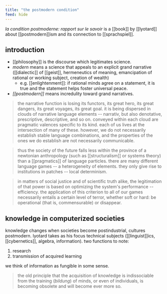 ```yaml
---
title: "the postmodern condition"
feed: hide
---
```


_la condition postmoderne: rapport sur le savoir_ is a [[book]] by [[lyotard]] about [[postmodern]]ism and its connection to [[sprachspiel]]. 

## introduction

- [[philosophy]] is the discourse which legitimates science.
- _modern_ means a science that appeals to an explicit grand narrative ([[dialectic]] of [[geist]], hermeneutics of meaning, emancipation of rational or working subject, creation of wealth)
	- e.g. [[enlightenment]]: if rational minds agree on a statement, it is true and the statement helps foster universal peace.
- _[[postmodern]]_ means incredulity toward grand narratives.

> the narrative function is losing its functors, its great hero, its great dangers, its great voyages, its great goal. it is being dispersed in clouds of narrative language elements -- narrativ, but also denotative, prescriptive, descriptive, and so on. conveyed within each cloud are pragmatic valences specific to its kind. each of us lives at the intersection of many of these. however, we do not necessarily establish stable language combinations, and the properties of the ones we do establish are not necessarily communicable.

> thus the society of the future falls less within the province of a newtonian anthropology (such as [[structuralism]] or systems theory) than a [[pragmatics]] of language particles. there are many different language games -- a heterogeneity of elements. they only give rise to institutions in patches -- local determinism.

> in matters of social justice and of scientific truth alike, the legitimation of that power is based on optimizing the system's performance -- efficiency. the application of this criterion to all of our games necessarily entails a certain level of terror, whether soft or hard: be operational (that is, commensurable) or disappear.


## knowledge in computerized societies

knowledge changes when societies become postindustrial, cultures postmodern. lyotard takes as his focus technical subjects ([[linguist]]ics, [[cybernetics]], algebra, information). two functions to note:

1. research
2. transmission of acquired learning

we think of information as fungible in some sense.

> the old principle that the acquisition of knowledge is indissociable from the training (_bildung_) of minds, or even of individuals, is becoming obsolete and will become ever more so. 

